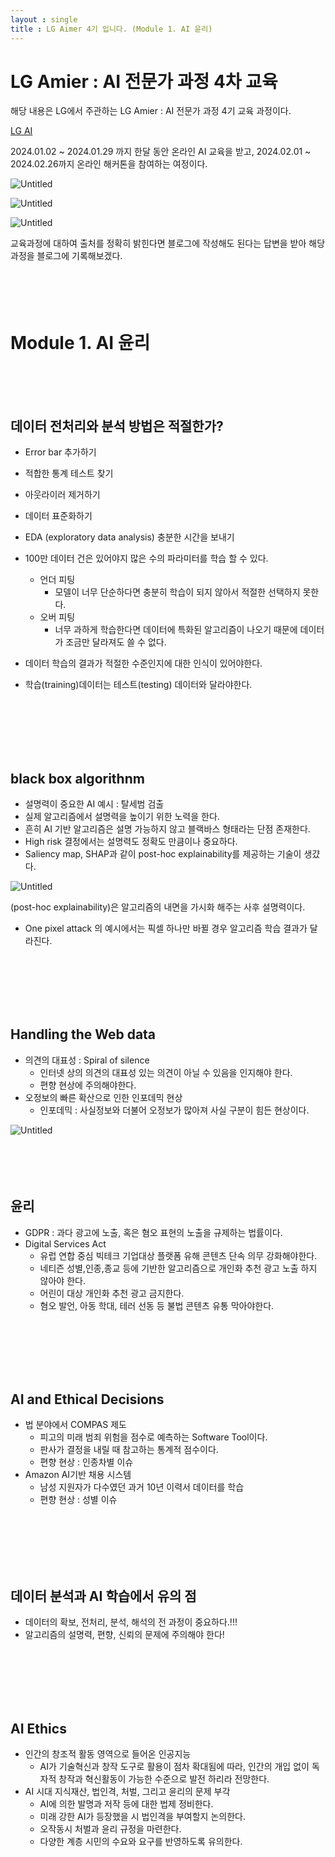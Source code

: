 ```yaml
---
layout : single
title : LG Aimer 4기 입니다. (Module 1. AI 윤리)
---
```


# LG Amier : AI 전문가 과정 4차 교육

해당 내용은 LG에서 주관하는 LG Amier : AI 전문가 과정 4기 교육 과정이다.

[LG AI](https://www.lgaimers.ai/)


2024.01.02 ~ 2024.01.29 까지 한달 동안 온라인 AI 교육을 받고,  2024.02.01 ~ 2024.02.26까지 온라인 해커톤을 참여하는 여정이다.

![Untitled](LG%20Amier%20AI%20%E1%84%8C%E1%85%A5%E1%86%AB%E1%84%86%E1%85%AE%E1%86%AB%E1%84%80%E1%85%A1%20%E1%84%80%E1%85%AA%E1%84%8C%E1%85%A5%E1%86%BC%204%E1%84%8E%E1%85%A1%20%E1%84%80%E1%85%AD%E1%84%8B%E1%85%B2%E1%86%A8%2042c50d19f3d1418fbaea9703b13a3639/Untitled.png)

![Untitled](LG%20Amier%20AI%20%E1%84%8C%E1%85%A5%E1%86%AB%E1%84%86%E1%85%AE%E1%86%AB%E1%84%80%E1%85%A1%20%E1%84%80%E1%85%AA%E1%84%8C%E1%85%A5%E1%86%BC%204%E1%84%8E%E1%85%A1%20%E1%84%80%E1%85%AD%E1%84%8B%E1%85%B2%E1%86%A8%2042c50d19f3d1418fbaea9703b13a3639/Untitled%201.png)

![Untitled](LG%20Amier%20AI%20%E1%84%8C%E1%85%A5%E1%86%AB%E1%84%86%E1%85%AE%E1%86%AB%E1%84%80%E1%85%A1%20%E1%84%80%E1%85%AA%E1%84%8C%E1%85%A5%E1%86%BC%204%E1%84%8E%E1%85%A1%20%E1%84%80%E1%85%AD%E1%84%8B%E1%85%B2%E1%86%A8%2042c50d19f3d1418fbaea9703b13a3639/Untitled%202.png)

교육과정에 대하여 출처를 정확히 밝힌다면 블로그에 작성해도 된다는 답변을 받아 해당 과정을 블로그에 기록해보겠다.
<br>
<br>
<br>
<br>
<br>


# Module 1. AI 윤리
<br>
<br>
<br>

## 데이터 전처리와 분석 방법은 적절한가?


- Error bar 추가하기
- 적합한 통계 테스트 찾기
- 아웃라이러 제거하기
- 데이터 표준화하기
- EDA (exploratory data analysis) 충분한 시간을 보내기

- 100만 데이터 건은 있어야지 많은 수의 파라미터를 학습 할 수 있다.
    - 언더 피팅
        - 모델이 너무 단순하다면 충분히 학습이 되지 않아서 적절한 선택하지 못한다.
    - 오버 피팅
        - 너무 과하게 학습한다면 데이터에 특화된 알고리즘이 나오기 때문에 데이터가 조금만 달라져도 쓸 수 없다.
- 데이터 학습의 결과가 적절한 수준인지에 대한 인식이 있어야한다.
- 학습(training)데이터는 테스트(testing) 데이터와 달라야한다.
<br>
<br>
<br>
<br>
<br>

## black box algorithnm

- 설명력이 중요한 AI 예시 : 탈세범 검출
- 실제 알고리즘에서 설명력을 높이기 위한 노력을 한다.
- 흔히 AI 기반 알고리즘은 설명 가능하지 않고 블랙바스 형태라는 단점 존재한다.
- High risk 결정에서는 설명력도 정확도 만큼이나 중요하다.
- Saliency map, SHAP과 같이 post-hoc explainability를 제공하는 기술이 생걌다.

![Untitled](LG%20Amier%20AI%20%E1%84%8C%E1%85%A5%E1%86%AB%E1%84%86%E1%85%AE%E1%86%AB%E1%84%80%E1%85%A1%20%E1%84%80%E1%85%AA%E1%84%8C%E1%85%A5%E1%86%BC%204%E1%84%8E%E1%85%A1%20%E1%84%80%E1%85%AD%E1%84%8B%E1%85%B2%E1%86%A8%2042c50d19f3d1418fbaea9703b13a3639/Untitled%203.png)

(post-hoc explainability)은 알고리즘의 내면을 가시화 해주는 사후 설명력이다.

- One pixel attack 의 예시에서는 픽셀 하나만 바뀔 경우 알고리즘 학습 결과가 달라진다.
<br>
<br>
<br>
<br>
<br>

## Handling the Web data

- 의견의 대표성 : Spiral of silence
    - 인터넷 상의 의견의 대표성 있는 의견이 아닐 수 있음을 인지해야 한다.
    - 편향 현상에 주의해야한다.
- 오정보의 빠른 확산으로 인한 인포데믹 현상
    - 인포데믹 : 사실정보와 더불어 오정보가 많아져 사실 구분이 힘든 현상이다.

![Untitled](LG%20Amier%20AI%20%E1%84%8C%E1%85%A5%E1%86%AB%E1%84%86%E1%85%AE%E1%86%AB%E1%84%80%E1%85%A1%20%E1%84%80%E1%85%AA%E1%84%8C%E1%85%A5%E1%86%BC%204%E1%84%8E%E1%85%A1%20%E1%84%80%E1%85%AD%E1%84%8B%E1%85%B2%E1%86%A8%2042c50d19f3d1418fbaea9703b13a3639/Untitled%204.png)
<br>
<br>
<br>
<br>
<br>

## 윤리
- GDPR : 과다 광고에 노출, 혹은 혐오 표현의 노출을 규제하는 법률이다.
- Digital Services Act
    - 유럽 연합 중심 빅테크 기업대상 플랫폼 유해 콘텐츠 단속 의무 강화해야한다.
    - 네티즌 성별,인종,종교 등에 기반한 알고리즘으로 개인화 추천 광고 노출 하지 않아야 한다.
    - 어린이 대상 개인화 추천 광고 금지한다.
    - 혐오 발언, 아동 학대, 테러 선동 등 불법 콘텐츠 유통 막아야한다.
<br>
<br>
<br>
<br>
<br>

## AI and Ethical Decisions
- 법 분야에서 COMPAS 제도
    - 피고의 미래 범죄 위험을 점수로 예측하는 Software Tool이다.
    - 판사가 결정을 내릴 때 참고하는 통계적 점수이다.
    - 편향 현상 : 인종차별 이슈
- Amazon AI기반 채용 시스템
    - 남성 지원자가 다수였던 과거 10년 이력서 데이터를 학습
    - 편향 현상 : 성별 이슈
<br>
<br>
<br>
<br>
<br>

## 데이터 분석과 AI 학습에서 유의 점

- 데이터의 확보, 전처리, 분석, 해석의 전 과정이 중요하다.!!!
- 알고리즘의 설명력, 편향, 신뢰의 문제에 주의해야 한다!
<br>
<br>
<br>
<br>
<br>

## AI Ethics

- 인간의 창조적 활동 영역으로 들어온 인공지능
    - AI가 기술혁신과 창작 도구로 활용이 점차 확대됨에 따라, 인간의 개입 없이 독자적 창작과 혁신활동이 가능한 수준으로 발전 하리라 전망한다.
- AI 시대 지식재산, 법인격, 처벌, 그리고 윤리의 문제 부각
    - AI에 의한 발명과 저작 등에 대한 법제 정비한다.
    - 미래 강한 AI가 등장했을 시 법인격을 부여할지 논의한다.
    - 오작동시 처벌과 윤리 규정을 마련한다.
    - 다양한 계층 시민의 수요와 요구를 반영하도록 유의한다.
      
